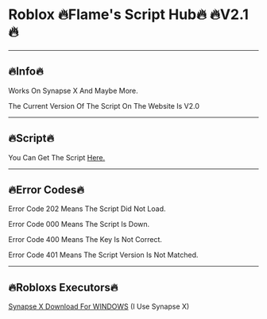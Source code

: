 # Roblox 🔥Flame's Script Hub🔥   🔥V2.1🔥




_______________________________________________________________________________________________________________________________________________________________________





## 🔥Info🔥

 Works On Synapse X And Maybe More.

The Current Version Of The Script On The Website Is V2.0





_______________________________________________________________________________________________________________________________________________________________________





## 🔥Script🔥

You Can Get The Script [Here.](https://cdn.discordapp.com/attachments/998376310600638474/1012843760998154260/message.txt)





_______________________________________________________________________________________________________________________________________________________________________







## 🔥Error Codes🔥

Error Code 202 Means The Script Did Not Load.

Error Code 000 Means The Script Is Down.

Error Code 400 Means The Key Is Not Correct.

Error Code 401 Means The Script Version Is Not Matched.





_______________________________________________________________________________________________________________________________________________________________________



## 🔥Robloxs Executors🔥

[Synapse X Download For WINDOWS](https://x.synapse.to/?adlt=strict&toWww=1&redig=D2C19EA1823A410AA8EF7AB7CF653812) (I Use Synapse X)
